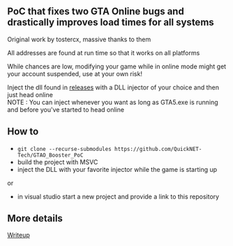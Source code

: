 ## PoC that fixes two GTA Online bugs and drastically improves load times for all systems

Original work by tostercx, massive thanks to them

All addresses are found at run time so that it works on all platforms

While chances are low, modifying your game while in online mode might get your account suspended, use at your own risk!

Inject the dll found in [releases](https://github.com/QuickNET-Tech/GTAO_Booster_PoC/releases) with a DLL injector of your choice and then just head online  
NOTE : You can inject whenever you want as long as GTA5.exe is running and before you've started to head online

## How to

* `git clone --recurse-submodules https://github.com/QuickNET-Tech/GTAO_Booster_PoC`
* build the project with MSVC
* inject the DLL with your favorite injector while the game is starting up

or

* in visual studio start a new project and provide a link to this repository

## More details

[Writeup](https://nee.lv/2021/02/28/How-I-cut-GTA-Online-loading-times-by-70/)
